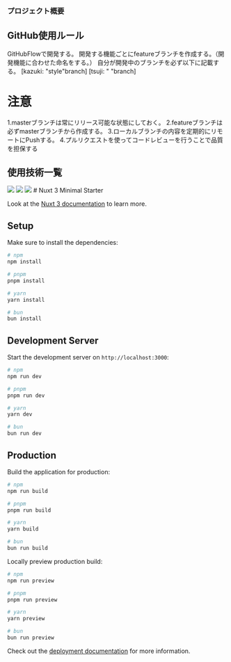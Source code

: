 ### プロジェクト概要

## GitHub使用ルール
GitHubFlowで開発する。
開発する機能ごとにfeatureブランチを作成する。（開発機能に合わせた命名をする。）
自分が開発中のブランチを必ず以下に記載する。
[kazuki: "style"branch]
[tsuji: " "branch]

# 注意
1.masterブランチは常にリリース可能な状態にしておく。
2.featureブランチは必ずmasterブランチから作成する。
3.ローカルブランチの内容を定期的にリモートにPushする。
4.プルリクエストを使ってコードレビューを行うことで品質を担保する

## 使用技術一覧
<img src="https://img.shields.io/badge/-Vue.js-4FC08D.svg?logo=vue.js&style=plastic">
<img src="https://img.shields.io/badge/-Nuxt.js-00DC82.svg?logo=nuxt.js&style=plastic">
<img src="https://qiita-user-contents.imgix.net/https%3A%2F%2Fimg.shields.io%2Fbadge%2F-TypeScript-000000.svg%3Fstyle%3Dfor-the-badge%26logo%3Dtypescript%26logoColor%3D61DAFB?ixlib=rb-4.0.0&auto=format&gif-q=60&q=75&w=1400&fit=max&s=b967daeeb573b1ec59a6d50d8864bd0a">
# Nuxt 3 Minimal Starter

Look at the [Nuxt 3 documentation](https://nuxt.com/docs/getting-started/introduction) to learn more.

## Setup

Make sure to install the dependencies:

```bash
# npm
npm install

# pnpm
pnpm install

# yarn
yarn install

# bun
bun install
```

## Development Server

Start the development server on `http://localhost:3000`:

```bash
# npm
npm run dev

# pnpm
pnpm run dev

# yarn
yarn dev

# bun
bun run dev
```

## Production

Build the application for production:

```bash
# npm
npm run build

# pnpm
pnpm run build

# yarn
yarn build

# bun
bun run build
```

Locally preview production build:

```bash
# npm
npm run preview

# pnpm
pnpm run preview

# yarn
yarn preview

# bun
bun run preview
```

Check out the [deployment documentation](https://nuxt.com/docs/getting-started/deployment) for more information.
